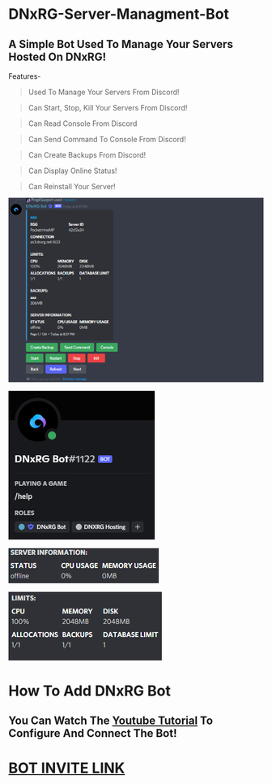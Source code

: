 # DNxRG-Server-Managment-Bot
## A Simple Bot Used To Manage Your Servers Hosted On DNxRG!


Features-
> Used To Manage Your Servers From Discord!

> Can Start, Stop, Kill Your Servers From Discord!

> Can Read Console From Discord

> Can Send Command To Console From Discord!

> Can Create Backups From Discord!

> Can Display Online Status!

> Can Reinstall Your Server!


![preview](/assets/pre1.png)



![preview2](/assets/pre2.png)


![preview3](/assets/pre3.png)



![preview3](/assets/pre4.png)



# How To Add **DNxRG Bot**

## You Can Watch The [Youtube Tutorial](https://youtube.com) To Configure And Connect The Bot!

# [BOT INVITE LINK](https://discord.com/api/oauth2/authorize?client_id=906756131936931900&permissions=8&scope=bot%20applications.commands)
